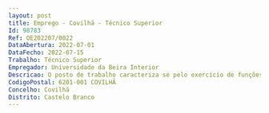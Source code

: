 ```yaml
--- 
layout: post
title: Emprego - Covilhã - Técnico Superior
Id: 98783
Ref: OE202207/0022
DataAbertura: 2022-07-01
DataFecho: 2022-07-15
Trabalho: Técnico Superior
Empregador: Universidade da Beira Interior
Descricao: O posto de trabalho caracteriza se pelo exercício de funções de Técnico Superior, com o conteúdo funcional descrito no anexo referido no nº 2 do artigo 88º da Lei nº 35 2014, de 20 de junho, ao qual corresponde o grau de complexidade 3, nomeadamente  elaboração de informações e pareceres jurídicos de suporte à gestão administrativa de recursos humanos  garantia da conformidade dos procedimentos com as normas vigentes  funções consultivas, de estudo, planeamento, avaliação e aplicação de métodos e processos de natureza técnica inerentes à respetiva área de especialização e formação académica, que visam fundamentar e preparar a decisão, nomeadamente, a interpretação e aplicação da legislação, bem como das normas e regulamentos internos  apoio jurídico no processo de avaliação do desempenho do Pessoal Docente e Não Docente  instrução e acompanhamento de procedimentos concursais do Pessoal Docente e Não Docente, bem como, a análise de reclamações apresentadas pelos candidatos no âmbito dos procedimentos concursais.
CodigoPostal: 6201-001 COVILHÃ
Concelho: Covilhã
Distrito: Castelo Branco
--- 
```

